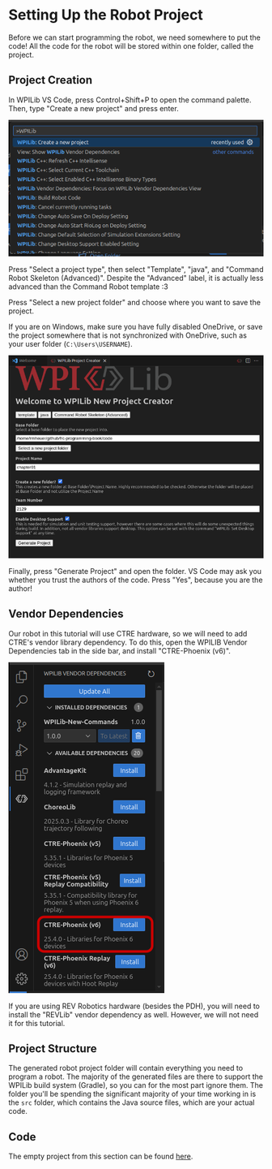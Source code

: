 # Setting Up the Robot Project

Before we can start programming the robot, we need somewhere to put the code!
All the code for the robot will be stored within one folder, called the project.

## Project Creation

In WPILib VS Code, press Control+Shift+P to open the command palette. Then, type
"Create a new project" and press enter.

![Command Palette](assets/ch1/command_palette.png)

Press "Select a project type", then select "Template", "java", and
"Command Robot Skeleton (Advanced)". Despite the "Advanced" label, it is actually
less advanced than the Command Robot template :3

Press "Select a new project folder" and choose where you want to save the project.

If you are on Windows, make sure you have fully disabled OneDrive, or save the
project somewhere that is not synchronized with OneDrive, such as your user
folder (`C:\Users\USERNAME`).

![WPILib New Project Creator](assets/ch1/new_project_creator.png)

Finally, press "Generate Project" and open the folder. VS Code may ask you
whether you trust the authors of the code. Press "Yes", because you are the
author!

## Vendor Dependencies

Our robot in this tutorial will use CTRE hardware, so we will need to add CTRE's
vendor library dependency. To do this, open the WPILIB Vendor Dependencies tab
in the side bar, and install "CTRE-Phoenix (v6)".

![Phoenix v6 vendordep in WPILIB Vendor Dependencies tab](assets/ch1/phoenix6_vendordep.png)

If you are using REV Robotics hardware (besides the PDH), you will need to
install the "REVLib" vendor dependency as well. However, we will not need it for
this tutorial.

## Project Structure

The generated robot project folder will contain everything you need to program a
robot. The majority of the generated files are there to support the WPILib build
system (Gradle), so you can for the most part ignore them. The folder you'll be
spending the significant majority of your time working in is the `src` folder,
which contains the Java source files, which are your actual code.

## Code

The empty project from this section can be found
[here](https://github.com/rmheuer/frc-programming-book/tree/main/code/chapter01).

